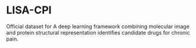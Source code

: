 # LISA-CPI
Official dataset for A deep learning framework combining molecular image and protein structural representation identifies candidate drugs for chronic pain.
